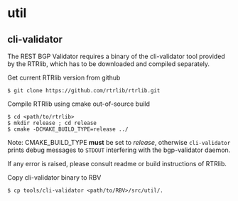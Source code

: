 # util

## cli-validator

The REST BGP Validator requires a binary of the cli-validator tool provided by
the RTRlib, which has to be downloaded and compiled separately.

Get current RTRlib version from github

    $ git clone https://github.com/rtrlib/rtrlib.git

Compile RTRlib using cmake out-of-source build

    $ cd <path/to/rtrlib>
    $ mkdir release ; cd release
    $ cmake -DCMAKE_BUILD_TYPE=release ../

Note: CMAKE_BUILD_TYPE **must** be set to *release*, otherwise `cli-validator`
prints debug messages to `STDOUT` interfering with the bgp-validator daemon.

If any error is raised, please consult readme or build instructions of RTRlib.

Copy cli-validator binary to RBV

    $ cp tools/cli-validator <path/to/RBV>/src/util/.
